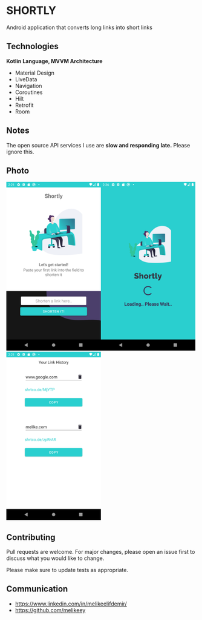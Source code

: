 # SHORTLY

Android application that converts long links into short links

## Technologies
 **Kotlin Language, MVVM Architecture**

 - Material Design 
 - LiveData
 - Navigation
 - Coroutines 
  - Hilt
  -  Retrofit 
 - Room

## Notes
The open source API services I use are **slow and responding late.** Please ignore this.

## Photo


 <img src="https://github.com/melikeey/android-short-link/raw/main/image1.png" width="250" alt="image"/><img src="https://github.com/melikeey/android-short-link/raw/main/image2.png" width="250" alt="image"/><img src="https://github.com/melikeey/android-short-link/raw/main/image3.png" width="250" alt="image"/>



## Contributing
Pull requests are welcome. For major changes, please open an issue first to discuss what you would like to change.

Please make sure to update tests as appropriate.

## Communication
- https://www.linkedin.com/in/melikeelifdemir/
- https://github.com/melikeey
